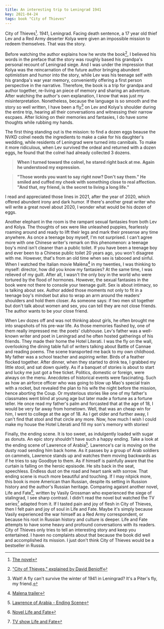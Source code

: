 ```yaml
---
title: An interesting trip to Leningrad 1941
key: 2021-04-24
tags: book "City of Thieves"
---
```

City of Thieves[^1]. 1941, Leningrad. Facing death sentence, a 17 year old thief Lev and a Red Army deserter Kolya were given an impossible mission to redeem themselves. That was the story.  

Before watching the author explains how he wrote the book[^2], I believed his words in the preface that the story was roughly based his grandpa's personal recount of Leningrad siege. And I was under the impression that Kolya was the reincarnation of the future author bringing abundent optimistism and humor into the story, while Lev was his teenage self with his grandpa's war year memory, conveniently offering a first person perspective in the narrative. Therefore, the book is a trip for grandpa and author together, re-living an piece of memory and sharing an adventure. After watching the author's own explanation, I know that was just my misinterpretation. Nonetheless, because the language is so smooth and the story so well written, I have been a fly[^3] on Lev and Kolya's shoulder during the entire trip, hearing all their conversations and witnessing their narrow escpaes. After licking on their memories and fantasies, I do have some thoughts while rubbing my hands.  

The first thing standing out is the mission: to find a dozen eggs beause the NVKD colnel needs the ingredients to make a cake for his daughter's wedding, while residents of Leningrad were turned into cannibals. To make it more ridiculous, when Lev survived the ordeal and returned with a dozen eggs, he found that the colnel had already collected 3 dozens.  

>**When I turned toward the colnel, he stared right back at me. Again he understood my expression.**  

>**"Those words you want to say right now? Don't say them." He smiled and cuffed my cheek with something close to real affection. "And that, my friend, is the secret to living a long life."**

I read and appreciated those lines in 2021, after the year of 2020, which offered abundent irony and dark humor. If there's another great writer who will write a great novel about 2020, I wonder what would be his dozen of eggs. 

Another elephant in the room is the rampant sexual fantasies from both Lev and Kolya. The thoughts of sex were like unleashed puppies, fearlessly roaming around and ready to lift their legs and mark their presense any time anywhere. As once a teenage boy myself, I'm not surprised. I can't agree more with one Chinese writer's remark on this phenomenon: a teenage boy's mind isn't cleaner than a public toilet. If you have been a teenage boy and ever been to a Chinese public toilet 20 years ago, you won't disagree with me. However, that's from an old time when sex is tabooed and sinful. When I watched the Italian movie Malèna[^4] in my twenties, I was thinking to myself: director, how did you know my fantasies? At the same time, I was relieved of my guilt. After all, I wasn't the only boy in the world who were tortured by the flood of hormones. However, the sexual fantasies in the book were not there to console your teenage guilt. Sex is about intimacy, so is talking about sex. Author added those moments not only to fit in a teenage boy's mindset but also to wrap an arm around the readers' shoulders and hold them closer. As someone says: if two men sit together but don't talk about women and sex, you can tell they are not close friends. The author wants to be your close friend.  

When Lev dozes off and was not thinking about girls, he often brought me into snapshots of his pre-war life. As those memories flashed by, one of them really impressed me: the poets' clubhouse. 
Lev's father was a well-known writer and poet in Leningrad and he often hosted gatherings of his friends. They made their home the Hotel Literati. I was the fly on the wall, overlooking the dining table full of writers talking about Battle of Cannae and reading poems. The scene transported me back to my own childhood. My father was a school teacher and aspiring writer. Birds of a feather flocked together. After dinner, when they started to drink tea, I grabbed my little stool, and sat down quietly. As if a banquet of stories is about to start and lucky me just got a free ticket. Politics, domestic or foreign, were always on the menu. Anecdotes of historical events were fascinating. Such as how an airforce officer who was going to blow up Mao's special train with a rocket, but revealed the plan to his wife the night before the mission, hence aborting the Coup. Or mysterious stories like one of my father's classmates went blind at young age but later made a fortune as a fortune teller. He once read my father's palm and forcasted that at the age of 18, I would be very far away from hometown. Well, that was an cheap win for him, I went to college at the age of 18. As I get older and further away, I can't find that stool and that circle any more. Now, how much I wish I could make my house the Hotel Literati and fill my son's memory with stories! 

Finally, the ending scene. It is too sweet, as indulgently loaded with sugar as donuts. An epic story shouldn't have such a happy ending. Take a look at the ending scene of Lawrence of Arabia[^5].
Lawrence's car is moving on the dusty road sending him back home. As it passes by a group of Arab soldiers on cammels, Lawrence stands up and watches them moving backwards as if he tries to
say Goodbye to them. As if himself is painfully aware that the curtain is falling on the heroic epsisode. He sits back in the seat, speechless. Endless dust on the road and heart sank with sorrow. 
That ending scene is much more beautiful and touching. If I may nitpick more, this book is more American than Russian, despite its setting in Russion history and the author's Russian heritage. 
Comparing agaisnt another novel, Life and Fate[^6], written by Vasily Grossman who experienced the siege of stalingrad, I see sharp contrast. I didn't read the novel but watched the TV series[^7] adapted from it. If I tasted pain and joy of flesh in City of Thieves, then I felt pain and joy of soul in Life and Fate. Maybe it's simply because Vasily experienced the war himself as a Red Army correspondent, or because his root in Russian history and culture is deeper. Life and Fate attempts to have some heavy and profound conversations with its readers. City of Thieves only tries to tell an interesting story and keep you entertained. I haven no complaints about that because the book did well and accomplished its mission. I just don't think City of Thieves would be a bestseller in Russia.  


[^1]: [The novel](https://en.wikipedia.org/wiki/City_of_Thieves_%28novel%29) 
[^2]: ["City of Thieves," explained by David Benioff](https://www.youtube.com/watch?v=0mFDSuk0zdM)
[^3]: Wait! A fly can't survive the winter of 1941 in Leningrad? It's a Piter's fly, my friend.
[^4]: [Malena trailer](https://www.youtube.com/watch?v=SxqUoUvNBXY)
[^5]: [Lawrence of Arabia - Ending Scene](https://youtu.be/C8vHgdbtmj8?t=13349)
[^6]: [Novel Life and Fate](https://en.wikipedia.org/wiki/Life_and_Fate)
[^7]: [TV show Life and Fate](https://www.amazon.com/Life-and-Fate/dp/B074XG2MQB)
